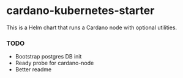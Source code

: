 # cardano-kubernetes-starter
This is a Helm chart that runs a Cardano node with optional utilities. 

### TODO
- Bootstrap postgres DB init
- Ready probe for cardano-node
- Better readme

